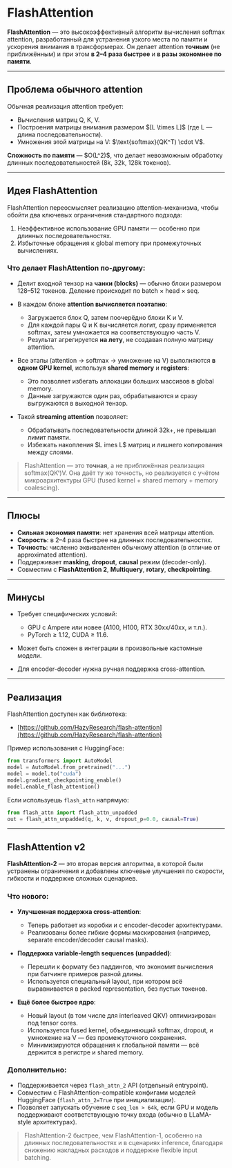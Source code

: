 # FlashAttention

**FlashAttention** — это высокоэффективный алгоритм вычисления softmax attention, разработанный для устранения узкого места по памяти и ускорения внимания в трансформерах. Он делает attention **точным** (не приближённым) и при этом **в 2–4 раза быстрее** и **в разы экономнее по памяти**.

---

## Проблема обычного attention

Обычная реализация attention требует:

* Вычисления матриц Q, K, V.
* Построения матрицы внимания размером $\[L \times L]\$ (где L — длина последовательности).
* Умножения этой матрицы на V: \$\text{softmax}(QK^T) \cdot V\$.

**Сложность по памяти** — \$O(L^2)\$, что делает невозможным обработку длинных последовательностей (8k, 32k, 128k токенов).

---

## Идея FlashAttention

FlashAttention переосмысляет реализацию attention-механизма, чтобы обойти два ключевых ограничения стандартного подхода:

1. Неэффективное использование GPU памяти — особенно при длинных последовательностях.
2. Избыточные обращения к global memory при промежуточных вычислениях.

### Что делает FlashAttention по-другому:

* Делит входной тензор на **чанки (blocks)** — обычно блоки размером 128–512 токенов. Деление происходит по batch × head × seq.

* В каждом блоке **attention вычисляется поэтапно**:

  * Загружается блок Q, затем поочерёдно блоки K и V.
  * Для каждой пары Q и K вычисляется логит, сразу применяется softmax, затем умножается на соответствующую часть V.
  * Результат агрегируется **на лету**, не создавая полную матрицу attention.

* Все этапы (attention → softmax → умножение на V) выполняются **в одном GPU kernel**, используя **shared memory** и **registers**:

  * Это позволяет избегать аллокации больших массивов в global memory.
  * Данные загружаются один раз, обрабатываются и сразу выгружаются в выходной тензор.

* Такой **streaming attention** позволяет:

  * Обрабатывать последовательности длиной 32k+, не превышая лимит памяти.
  * Избежать накопления \$L 	imes L\$ матриц и лишнего копирования между слоями.

> FlashAttention — это **точная**, а не приближённая реализация softmax(QKᵗ)V. Она даёт ту же точность, но реализуется с учётом микроархитектуры GPU (fused kernel + shared memory + memory coalescing).

---

## Плюсы

* **Сильная экономия памяти**: нет хранения всей матрицы attention.
* **Скорость**: в 2–4 раза быстрее на длинных последовательностях.
* **Точность**: численно эквивалентен обычному attention (в отличие от approximated attention).
* Поддерживает **masking**, **dropout**, **causal** режим (decoder-only).
* Совместим с **FlashAttention 2**, **Multiquery**, **rotary**, **checkpointing**.

---

## Минусы

* Требует специфических условий:

  * GPU с Ampere или новее (A100, H100, RTX 30xx/40xx, и т.п.).
  * PyTorch ≥ 1.12, CUDA ≥ 11.6.
* Может быть сложен в интеграции в произвольные кастомные модели.
* Для encoder-decoder нужна ручная поддержка cross-attention.

---

## Реализация

FlashAttention доступен как библиотека:

* [https://github.com/HazyResearch/flash-attention](https://github.com/HazyResearch/flash-attention)

Пример использования с HuggingFace:

```python
from transformers import AutoModel
model = AutoModel.from_pretrained("...")
model = model.to("cuda")
model.gradient_checkpointing_enable()
model.enable_flash_attention()
```

Если используешь `flash_attn` напрямую:

```python
from flash_attn import flash_attn_unpadded
out = flash_attn_unpadded(q, k, v, dropout_p=0.0, causal=True)
```

---

## FlashAttention v2

**FlashAttention-2** — это вторая версия алгоритма, в которой были устранены ограничения и добавлены ключевые улучшения по скорости, гибкости и поддержке сложных сценариев.

### Что нового:

* **Улучшенная поддержка cross-attention**:

  * Теперь работает из коробки и с encoder-decoder архитектурами.
  * Реализованы более гибкие формы маскирования (например, separate encoder/decoder causal masks).

* **Поддержка variable-length sequences (unpadded)**:

  * Перешли к формату без паддингов, что экономит вычисления при батчинге примеров разной длины.
  * Используется специальный layout, при котором всё выравнивается в packed representation, без пустых токенов.

* **Ещё более быстрое ядро**:

  * Новый layout (в том числе для interleaved QKV) оптимизирован под tensor cores.
  * Используется fused kernel, объединяющий softmax, dropout, и умножение на V — без промежуточного сохранения.
  * Минимизируются обращения к глобальной памяти — всё держится в регистре и shared memory.

### Дополнительно:

* Поддерживается через `flash_attn_2` API (отдельный entrypoint).
* Совместим с FlashAttention-compatible конфигами моделей HuggingFace (`flash_attn_2=True` при инициализации).
* Позволяет запускать обучение с `seq_len > 64k`, если GPU и модель поддерживают соответствующую точку входа (обычно в LLaMA-style архитектурах).

> FlashAttention-2 быстрее, чем FlashAttention-1, особенно на длинных последовательностях и в сценариях inference, благодаря снижению накладных расходов и поддержке flexible input batching.

